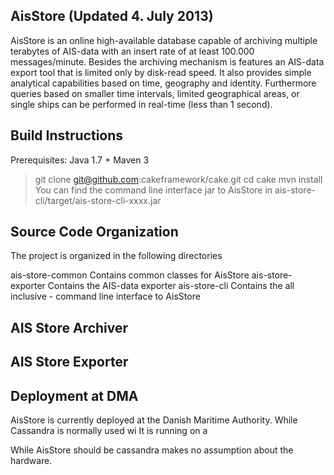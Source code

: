 AisStore (Updated 4. July 2013)
-------------------------------------------------------------------------------
AisStore is an online high-available database capable of archiving multiple terabytes of AIS-data with an insert rate of at least 100.000 messages/minute. 
Besides the archiving mechanism is features an AIS-data export tool that is limited only by disk-read speed. 
It also provides simple analytical capabilities based on
time, geography and identity. Furthermore queries based on smaller time intervals,
limited geographical areas, or single ships can be performed in real-time (less than 1 second).


Build Instructions
-------------------------------------------------------------------------------
Prerequisites: Java 1.7 + Maven 3
> git clone git@github.com:cakeframework/cake.git
> cd cake
> mvn install
You can find the command line interface jar to AisStore in ais-store-cli/target/ais-store-cli-xxxx.jar

Source Code Organization
-------------------------------------------------------------------------------
The project is organized in the following directories

ais-store-common     Contains common classes for AisStore
ais-store-exporter   Contains the AIS-data exporter
ais-store-cli        Contains the all inclusive - command line interface to AisStore

AIS Store Archiver
-------------------------------------------------------------------------------


AIS Store Exporter
-------------------------------------------------------------------------------



Deployment at DMA
-------------------------------------------------------------------------------
AisStore is currently deployed at the Danish Maritime Authority.
While Cassandra is normally used wi
It is running on a  

While AisStore should be cassandra makes no assumption about the hardware.
